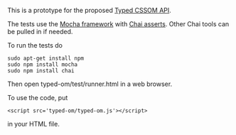 This is a prototype for the proposed [Typed CSSOM API](https://drafts.css-houdini.org/css-typed-om-1/).

The tests use the [Mocha framework](https://mochajs.org/) with [Chai asserts](http://chaijs.com/api/assert/). Other Chai tools can be pulled in if needed.

To run the tests do
```
sudo apt-get install npm
sudo npm install mocha
sudo npm install chai
```
Then open typed-om/test/runner.html in a web browser.

To use the code, put
```
<script src='typed-om/typed-om.js'></script>
```
in your HTML file.
